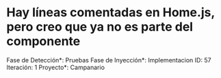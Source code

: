 # Hay líneas comentadas en Home.js, pero creo que ya no es parte del componente

Fase de Detección*: Pruebas
Fase de Inyección*: Implementacion
ID: 57
Iteración: 1
Proyecto*: Campanario